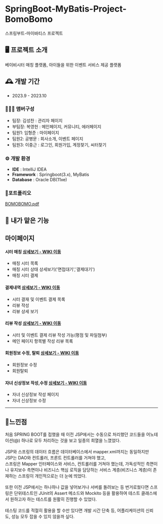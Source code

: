 # SpringBoot-MyBatis-Project-BomoBomo
스프링부트-마이바티스 프로젝트
<br>


## 🖥️ 프로젝트 소개
베이비시터 매칭 플랫폼, 아이들을 위한 이벤트 서비스 제공 플랫폼
<br>


## 🕰️ 개발 기간
* 2023.9 - 2023.10

### 🧑‍🤝‍🧑 맴버구성
 - 팀장: 김성찬 : 관리자 페이지
 - 부팀장: 복영헌 : 메인페이지, 커뮤니티, 에러페이지 
 - 팀원1: 임형준 : 마이페이지
 - 팀원2: 공병문 : 회사소개, 이벤트 페이지
 - 팀원3: 이중근 : 로그인, 회원가입, 계정찾기, 씨터찾기


### ⚙️ 개발 환경
- **IDE** : IntelliJ IDEA
- **Framework** : Springboot(3.x), MyBatis
- **Database** : Oracle DB(11xe)

### 📌포트폴리오 

[BOMOBOMO.pdf](https://github.com/HyeongJunIm/BomoBomo-Spring/files/14471813/BOMOBOMO.pdf)


## 📌 내가 맡은 기능
### <h2>마이페이지</h2> 
#### 시터 매칭  <a href="https://github.com/HyeongJunIm/BomoBomo-Spring/wiki/%EB%B2%A0%EC%9D%B4%EB%B9%84%EC%8B%9C%ED%84%B0-%EB%A7%A4%EC%B9%AD-%EB%B0%8F-%EA%B2%B0%EC%A0%9C" >상세보기 - WIKI 이동</a>
   - 매칭 시터 목록 
   - 매칭 시터 상태 상세보기('면접대기','결제대기')
   - 매칭 시터 결제  
#### 결제내역 <a href="https://github.com/HyeongJunIm/BomoBomo-Spring/wiki/%EA%B2%B0%EC%A0%9C%EB%82%B4%EC%97%AD" >상세보기 - WIKI 이동</a>
- 시터 결재 및 이벤트 결제 목록  
- 리뷰 작성 
- 리뷰 상세 보기 

#### 리뷰 작성 <a href="https://github.com/HyeongJunIm/BomoBomo-Spring/wiki/%EA%B2%B0%EC%A0%9C-%EB%A6%AC%EB%B7%B0-%EC%9E%91%EC%84%B1-%EB%B0%8F-%EB%A6%AC%EB%B7%B0%EB%AA%A9%EB%A1%9D" >상세보기 - WIKI 이동</a>
- 시터 및 이벤트 결제 리뷰 작성 가능(평점 및 파일첨부)
- 메인 페이지 항목별 작성 리뷰 목록

#### 회원정보 수정, 탈퇴 <a href="https://github.com/HyeongJunIm/BomoBomo-Spring/wiki/%ED%9A%8C%EC%9B%90%EC%A0%95%EB%B3%B4-%EC%88%98%EC%A0%95-%EB%B0%8F-%ED%9A%8C%EC%9B%90-%ED%83%88%ED%87%B4" >상세보기 - WIKI 이동</a>
- 회원정보 수정
- 회원탈퇴 
#### 자녀 신상정보 작성,수정 <a href="https://github.com/HyeongJunIm/BomoBomo-Spring/wiki/%EC%9C%A0%EC%A0%80-%EC%9E%90%EB%85%80%EC%8B%A0%EC%83%81%EC%A0%95%EB%B3%B4-%EC%9E%91%EC%84%B1-%EB%B0%8F-%EC%88%98%EC%A0%95" >상세보기 - WIKI 이동</a>
- 자녀 신상정보 작성 페이지
- 자녀 신상정보 수정 



<hr>

## 📌느낀점

처음 SPRING BOOT를 접했을 때 이전 JSP에서는 수동으로 처리했던 코드들을 어노테이션(@) 하나로 모두 처리하는 것을 보고 일종의 희열을 느꼈었다. <br><br>
JSP와 스프링의 데이터 흐름은 데이터베이스에서 mapper.xml까지는 동일하지만 JSP는 DAO와 컨트롤러, 프론트 컨트롤러를 거쳐야 했고, <br> 스프링은 Mapper 인터페이스와 서비스, 컨트롤러를 거쳐야 했는데, 가독성적인 측면이나 유지보수 측면이나 비즈니스 핵심 로직을 담당하는 서비스 계층(비즈니스 계층)이 존재하는 스프링이 개인적으로는 더 눈에 띄었다.<br><br>
또한 이전 JSP에서는 하나하나 값을 넣어보거나 서버를 돌려보는 등 번거로웠다면 스프링은 단위테스트인 JUnit의 Assert 메소드와 Mockito 등을 활용하여 테스트 클래스에서 원하고자 하는 테스트를 원활히 진행할 수 있었다. <br><br>
테스팅 코드를 적절히 활용을 할 수만 있다면 개발 시간 단축 등, 어플리케이션의 신뢰도, 성능 모두 잡을 수 있지 않을까 싶다.
